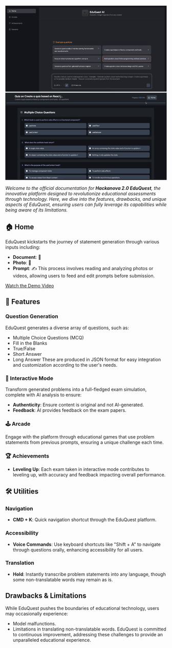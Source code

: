 ![OG Image](og-image.png)
![OG Image](og-image2.png)

*Welcome to the official documentation for **Hackanova 2.0 EduQuest**, the innovative platform designed to revolutionize educational assessments through technology. Here, we dive into the features, drawbacks, and unique aspects of EduQuest, ensuring users can fully leverage its capabilities while being aware of its limitations.*

## 🏠 Home
EduQuest kickstarts the journey of statement generation through various inputs including:
- **Document**: 📄
- **Photo**: 📸
- **Prompt**: ✍️
This process involves reading and analyzing photos or videos, allowing users to feed and edit prompts before submission.

[Watch the Demo Video]([https://youtu.be/5SUhkjQ1FRE?si=HJCwpqZ5VomsZiba](https://drive.google.com/file/d/1M6qXOsYHIdFa4L0JmTk59A2r4n_9POU8/view?usp=sharing))

## 🎲 Features
### Question Generation
EduQuest generates a diverse array of questions, such as:
- Multiple Choice Questions (MCQ)
- Fill in the Blanks
- True/False
- Short Answer
- Long Answer
These are produced in JSON format for easy integration and customization according to the user's needs.

### 🔄 Interactive Mode
Transform generated problems into a full-fledged exam simulation, complete with AI analysis to ensure:
- **Authenticity**: Ensure content is original and not AI-generated.
- **Feedback**: AI provides feedback on the exam papers.

### 🕹 Arcade
Engage with the platform through educational games that use problem statements from previous prompts, ensuring a unique challenge each time.

### 🏆 Achievements
- **Leveling Up**: Each exam taken in interactive mode contributes to leveling up, with accuracy and feedback impacting overall performance.

## 🛠 Utilities
### Navigation
- **CMD + K**: Quick navigation shortcut through the EduQuest platform.

### Accessibility
- **Voice Commands**: Use keyboard shortcuts like "Shift + A" to navigate through questions orally, enhancing accessibility for all users.

### Translation
- **Hold**: Instantly transcribe problem statements into any language, though some non-translatable words may remain as is.

## Drawbacks & Limitations
While EduQuest pushes the boundaries of educational technology, users may occasionally experience:
- Model malfunctions.
- Limitations in translating non-translatable words.
EduQuest is committed to continuous improvement, addressing these challenges to provide an unparalleled educational experience.
